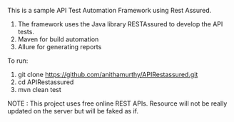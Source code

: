 This is a sample API Test Automation Framework using Rest Assured.

1. The framework uses the Java library RESTAssured to develop the API tests.
2. Maven for build automation
3. Allure for generating reports 
 

To run:

 1. git clone https://github.com/anithamurthy/APIRestassured.git
 2. cd APIRestassured
 3. mvn clean test
 
 NOTE : This project uses free online REST APIs. Resource will not be really updated on the server but will be faked as if.